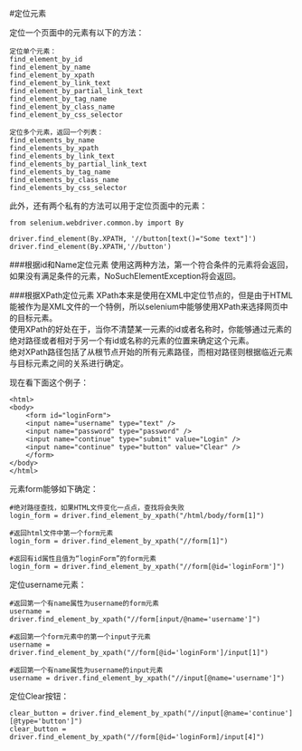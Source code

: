 #定位元素

定位一个页面中的元素有以下的方法：

	定位单个元素：
	find_element_by_id
	find_element_by_name
	find_element_by_xpath
	find_element_by_link_text
	find_element_by_partial_link_text
	find_element_by_tag_name
	find_element_by_class_name
	find_element_by_css_selector
	
	定位多个元素，返回一个列表：
	find_elements_by_name
	find_elements_by_xpath
	find_elements_by_link_text
	find_elements_by_partial_link_text
	find_elements_by_tag_name
	find_elements_by_class_name
	find_elements_by_css_selector
此外，还有两个私有的方法可以用于定位页面中的元素：
	
	from selenium.webdriver.common.by import By
	
	driver.find_element(By.XPATH, '//button[text()="Some text"]')
	driver.find_element(By.XPATH,'//button')		
###根据id和Name定位元素
使用这两种方法，第一个符合条件的元素将会返回，如果没有满足条件的元素，NoSuchElementException将会返回。

###根据XPath定位元素
XPath本来是使用在XML中定位节点的，但是由于HTML能被作为是XML文件的一个特例，所以selenium中能够使用XPath来选择网页中的目标元素。   
使用XPath的好处在于，当你不清楚某一元素的id或者名称时，你能够通过元素的绝对路径或者相对于另一个有id或名称的元素的位置来确定这个元素。   
绝对XPath路径包括了从根节点开始的所有元素路径，而相对路径则根据临近元素与目标元素之间的关系进行确定。

现在看下面这个例子：
	
	<html>
 	<body>
  		<form id="loginForm">
   		<input name="username" type="text" />
   		<input name="password" type="password" />
   		<input name="continue" type="submit" value="Login" />
   		<input name="continue" type="button" value="Clear" />
  		</form>
	</body>
	</html>
	
元素form能够如下确定：
	
	#绝对路径查找，如果HTML文件变化一点点，查找将会失败
	login_form = driver.find_element_by_xpath("/html/body/form[1]")
	
	#返回html文件中第一个form元素
	login_form = driver.find_element_by_xpath("//form[1]")
	
	#返回有id属性且值为“loginForm”的form元素
	login_form = driver.find_element_by_xpath("//form[@id='loginForm']")
	
定位username元素：
	
	#返回第一个有name属性为username的form元素
	username = driver.find_element_by_xpath("//form[input/@name='username']")
	
	#返回第一个form元素中的第一个input子元素
	username = driver.find_element_by_xpath("//form[@id='loginForm']/input[1]")
	
	#返回第一个有name属性为username的input元素
	username = driver.find_element_by_xpath("//input[@name='username']")
	
定位Clear按钮：

	clear_button = driver.find_element_by_xpath("//input[@name='continue'][@type='button']")
	clear_button = driver.find_element_by_xpath("//form[@id='loginForm]/input[4]")